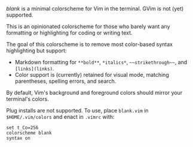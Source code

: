 *blank* is a minimal colorscheme for Vim in the terminal.
GVim is not (yet) supported.

This is an opinionated colorscheme for those who barely want any formatting or highlighting
for coding or writing text.

The goal of this colorscheme is to remove most color-based syntax highlighting but support: 

- Markdown formatting for `**bold**`, `*italics*`, `~~strikethrough~~`, and `[links](links)`.
- Color support is (currently) retained for visual mode, matching parentheses, spelling errors, and search.

By default, Vim's background and foreground colors should mirror your terminal's colors.

Plug installs are not supported.
To use, place `blank.vim` in `$HOME/.vim/colors` and enact in `.vimrc` with:

```
set t_Co=256
colorscheme blank
syntax on
```
